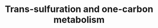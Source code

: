 ---
annotations:
- type: Pathway Ontology
  value: classic metabolic pathway
authors:
- Mkutmon
- MirellaKalafati
- MaintBot
- Eweitz
description: ''
last-edited: 2021-05-08
organisms:
- Bos taurus
redirect_from:
- /index.php/Pathway:WP3135
- /instance/WP3135
schema-jsonld:
- '@context': https://schema.org/
  '@id': https://wikipathways.github.io/pathways/WP3135.html
  '@type': Dataset
  creator:
    '@type': Organization
    name: WikiPathways
  description: ''
  keywords:
  - DNMT3A
  - Glutathione
  - BHMT
  - TYMS
  - THF
  - MTR
  - MTHFD2
  - CTH
  - GCLC
  - Phosphoserine
  - MTHFD2L
  - DNMT3L
  - Serine
  - 5,10-Methylene-THF
  - 10-Formyl-THF
  - AHCYL1
  - MAT1A
  - SHMT1
  - PSAT1
  - MTHFD1
  - DNMT1
  - GCLM
  - AHCY
  - 3P-Glycerate
  - DNMT3B
  - SAMe
  - Cystathionine
  - 5,10-Methenyl-THF
  - Cysteine
  - Homocysteine
  - MAT2B
  - PSPH
  - SHMT2
  - SAH
  - dTMP
  - GSS
  - 3P-Hydroxypyruvate
  - PHGDH
  - AHCYL2
  - CBS
  - dUMP
  - MTHFR
  - 5-Methyl-THF
  - Methionine
  - Glycine
  - MAT2A
  - MTHFD1L
  - Dihydrofolate
  - AMT
  - DHFR
  license: CC0
  name: Trans-sulfuration and one-carbon metabolism
seo: CreativeWork
title: Trans-sulfuration and one-carbon metabolism
wpid: WP3135
---
